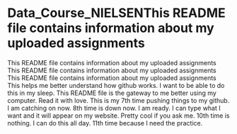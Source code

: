 # Data_Course_NIELSENThis README file contains information about my uploaded assignments
This README file contains information about my uploaded assignments
This README file contains information about my uploaded assignments
This README file contains information about my uploaded assignments
This helps me better understand how github works. I want to be able to do this in my sleep.
This README file is the gateway to me better using my computer. Read it with love.
This is my 7th time pushing things to my github. I am catching on now.
8th time is down now. I am ready.
I can type what I want and it will appear on my website. Pretty cool if you ask me.
10th time is nothing. I can do this all day.
11th time because I need the practice.

